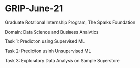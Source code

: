 # GRIP-June-21
Graduate Rotational Internship Program, The Sparks Foundation

Domain: Data Science and Business Analytics

Task 1: Prediction using Supervised ML

Task 2: Prediction usinh Unsupervised ML

Task 3: Exploratory Data Analysis on Sample Superstore
